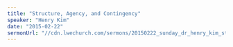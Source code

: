 ```yaml
---
title: "Structure, Agency, and Contingency"
speaker: "Henry Kim"
date: "2015-02-22"
sermonUrl: "//cdn.lwechurch.com/sermons/20150222_sunday_dr_henry_kim_structure_agency_and_contingency.mp3"
---
```

